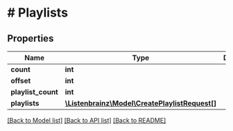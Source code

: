 # # Playlists

## Properties

Name | Type | Description | Notes
------------ | ------------- | ------------- | -------------
**count** | **int** |  | [optional]
**offset** | **int** |  | [optional]
**playlist_count** | **int** |  | [optional]
**playlists** | [**\Listenbrainz\Model\CreatePlaylistRequest[]**](CreatePlaylistRequest.md) |  | [optional]

[[Back to Model list]](../../README.md#models) [[Back to API list]](../../README.md#endpoints) [[Back to README]](../../README.md)
